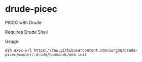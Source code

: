 # drude-picec
PICEC with Drude

Requires Drude Shell

Usage:
```
dsh exec-url https://raw.githubusercontent.com/iorgos/drude-picec/master/.drude/commands/web-init
```
